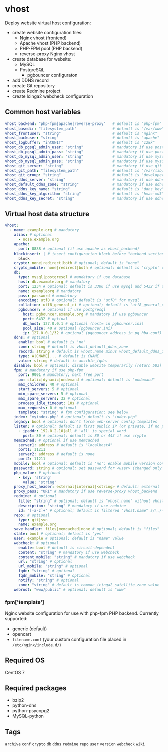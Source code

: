 <!-- vim: set ft=ansible: -->
# vhost
Deploy website virtual host configuration:
+ create website configuration files:
  + Nginx vhost (frontend)
  + Apache vhost (PHP backend)
  + PHP-FPM pool (PHP backend)
  + reverse-proxy Nginx vhost
+ create database for website:
  + MySQL
  + PostgreSQL
    + pgbouncer configuraton
+ add DDNS record
+ create Git repository
+ create Redmine project
+ create Icinga2 webcheck configuration
## Common host variables
```yaml
vhost_backend: "php-fpm|apache|reverse-proxy"   # default is "php-fpm"
vhost_basedir: "filesystem_path"                # default is "/var/www"
vhost_frontuser: "string"                       # default is "nginx"
vhost_backuser: "string"                        # default is "apache"
vhost_logbuffer: "intUNIT"                      # default is "128k"
vhost_db_pgsql_admin_user: "string"             # mandatory if use postgresql
vhost_db_pgsql_admin_pass: "string"             # mandatory if use postgresql
vhost_db_mysql_admin_user: "string"             # mandatory if use mysql
vhost_db_mysql_admin_pass: "string"             # mandatory if use mysql
vhost_git_server: "string"                      # mandatory if use git
vhost_git_path: "filesystem_path"               # default is "/var/lib/git"
vhost_git_group: "string"                       # default is "developers"
vhost_ddns_server: "string"                     # mandatory if use ddns
vhost_default_ddns_zone: "string"               # mandatory if use ddns, git, redmine
vhost_ddns_key_name: "string"                   # default is "ddns_key"
vhost_ddns_key_algorithm: "string"              # default is "hmac-md5"
vhost_ddns_key_secret: "string"                 # mandatory if use ddns
```
## Virtual host data structure
```yaml
vhost:
  - name: example.org # mandatory
    alias: # optional
      - nose.example.org
    apache:
      port: 8888 # optional (if use apache as vhost_backend)
    blockinsert: | # insert configuration block before "backend section"
      block
    crypto: none|redirect|both # optional; default is "none"
    crypto_mobile: none|redirect|both # optional; default is 'crypto' value
    db:
      type: mysql|postgresql # mandatory if use database
      host: db.example.org # mandatory
      port: 1234 # optional; default is 3306 if use mysql and 5432 if use postgresql
      name: exampleorg # mandatory
      pass: password # mandatory
      encoding: utf8 # optional; default is "utf8" for mysql
      collation: utf8_general_ci # optional; default is "utf8_general_ci" for mysql
      pgbouncer: # optional if use postgresql
        host: pgbouncer.example.org # mandatory if use pgbouncer
        port: 6432 # optinal
        db_host: 127.0.0.1 # optional (host= in pgbouncer.ini)
        pool_size: 40 # optional (pgbouncer.ini)
        ip: 127.0.0.1/32 # optional (pgbouncer address in pg_hba.conf)
    ddns: # optional
      enable: bool # default is 'no'
      zone: string # default is vhost_default_ddns_zone
      record: string # default is vhost.name minus vhost_default_ddns_zone
      type: A|CNAME|... # default is CNAME
      value: string # default is ansible_fqdn.
    disable: bool # optional; disable website temporarily (return 503)
    fpm: # mandatory if use php-fpm
      port: 9001 # mandatory; next free port
      pm: static|dynamic|ondemand # optional; default is "ondemand"
      max_children: 40 # optional
      start_servers: 5 # optional
      min_spare_servers: 5 # optional
      max_spare_servers: 32 # optional
      process_idle_timeout: 10s # optional
      max_requests: 0 # optional
      template: "string" # fpm configuration; see below
    index: "myindex.php" # optional; default is "index.php"
    legacy: bool # optional; don't force web-server config templates
    listen: # optional; default is first public IP (or private, if no public addresses)
      - ipaddr: 192.0.2.10|all # 'all' is special word
        port: 80 # optional; default is 80 or 443 if use crypto
    memcached: # optional if use memcached
      server1: address # default is "localhost4"
      port1: 11211
      server2: address # default is none
      port2: 11211
    mobile: bool # optional; default is 'no'; enable mobile version config with same site root
    password: string # optional; set password for <user> (changed only on_create)
    php_value: # optional
      - key: 'string'
        value: 'string'
    proxy_host_header: external|internal|<string> # default: external
    proxy_pass: "URI" # mandatory if use reverse-proxy vhost_backend
    redmine: # optional
      title: "string" # optional; default is "vhost.name" without vhost_default_ddns_zone$
      description: "string" # mandatory if use redmine
      id: "[-a-z]+" # optional; default is filtered "vhost.name" s/\./-/g
    repo: # optional
      type: git|svn
      name: example.org
    save_handler: files|memcached|none # optional; default is "files"
    state: bool # optional; default is 'yes'
    user: example # optional; default is "name" value
    webcheck: # optional
      enable: bool # default is circuit-dependent
      content: "string" # mandatory if use webcheck
      content_mobile: "string" # mandatory if use webcheck
      url: "string" # optional
      url_mobile: "string" # optional
      fqdn: "string" # optional
      fqdn_mobile: "string" # optional
      notify: "string" # optional
      zone: "string" # default is common_icinga2_satellite_zone value
    webroot: "www/public" # optional; default is "www"

```
### fpm['template']
Nginx website configuration for use with php-fpm PHP backend. Currently supported:
+ generic (default)
+ opencart
+ `filename.conf` (your custom configuration file placed in `/etc/nginx/include.d/`)
## Required OS
CentOS 7
## Required packages
+ bzip2
+ python-dns
+ python-psycopg2
+ MySQL-python
## Tags
`archive` `conf` `crypto` `db` `ddns` `redmine` `repo` `user` `version` `webcheck` `wiki`

